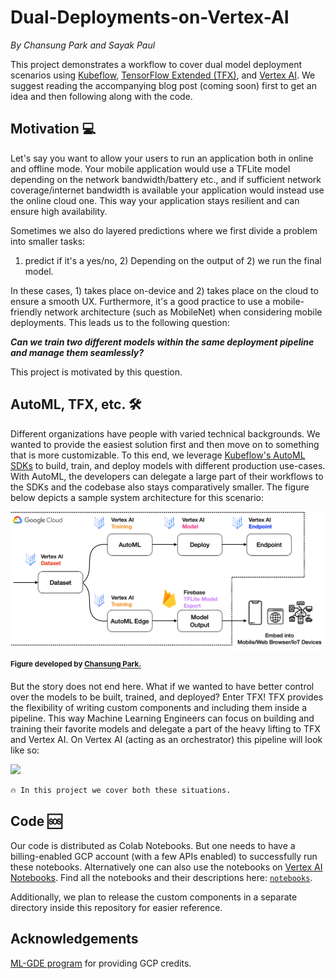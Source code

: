 # Dual-Deployments-on-Vertex-AI

_By Chansung Park and Sayak Paul_

This project demonstrates a workflow to cover dual model deployment scenarios using [Kubeflow](https://www.kubeflow.org/),
[TensorFlow Extended (TFX)](https://www.tensorflow.org/tfx), and [Vertex AI](https://cloud.google.com/vertex-ai). We suggest
reading the accompanying blog post (coming soon) first to get an idea and then following along with the code.

## Motivation 💻

Let's say you want to allow your users to run an application both in online and offline mode. Your mobile
application would use a TFLite model depending on the network bandwidth/battery etc., and if sufficient
network coverage/internet bandwidth is available your application would instead use the online cloud one. This way
your application stays resilient and can ensure high availability.

Sometimes we also do layered predictions where we first divide a problem into smaller tasks:
1) predict if it's a yes/no, 2) Depending on the output of 2) we run the final model. 

In these cases, 1) takes place on-device and 2) takes place on the cloud to ensure a smooth UX. Furthermore, it's
a good practice to use a mobile-friendly network architecture (such as MobileNet) when considering
mobile deployments. This leads us to the following question: 

_**Can we train two different models within the same deployment pipeline and manage them seamlessly?**_

This project is motivated by this question.  

## AutoML, TFX, etc. 🛠

Different organizations have people with varied technical backgrounds. We wanted to provide the easiest solution first
and then move on to something that is more customizable. To this end, we leverage [Kubeflow's AutoML SDKs](https://github.com/kubeflow/pipelines/tree/master/components/google-cloud) to build, train, and deploy models with 
different production use-cases. With AutoML, the developers can delegate a large part of their workflows to the SDKs
and the codebase also stays comparatively smaller. The figure below depicts a sample system architecture for
this scenario:

![](figures/sample_architecture.png)

**<sup>Figure developed by <a href="https://github.com/deep-diver">Chansung Park.</a></sup>**

But the story does not end here. What if we wanted to have better control over the models to be built, trained,
and deployed? Enter TFX! TFX provides the flexibility of writing custom components and including them inside a
pipeline. This way Machine Learning Engineers can focus on building and training their favorite models and delegate
a part of the heavy lifting to TFX and Vertex AI. On Vertex AI (acting as an orchestrator) this pipeline will look like
so:

![](https://i.ibb.co/98Ry74n/Screen-Shot-2021-08-06-at-1-43-35-AM.png)

```txt
🔥 In this project we cover both these situations. 
```

## Code 🆘

Our code is distributed as Colab Notebooks. But one needs to have a billing-enabled GCP account 
(with a few APIs enabled) to successfully run these notebooks. Alternatively one can also use the
notebooks on  [Vertex AI Notebooks](https://cloud.google.com/vertex-ai/docs/general/notebooks). Find
all the notebooks and their descriptions here: 
[`notebooks`](https://github.com/sayakpaul/Dual-Deployments-on-Vertex-AI/tree/main/notebooks).

Additionally, we plan to release the custom components in a separate directory inside this repository
for easier reference.

## Acknowledgements

[ML-GDE program](https://developers.google.com/programs/experts/) for providing GCP credits.
